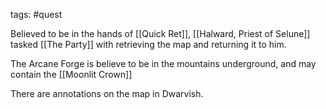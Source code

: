 tags: #quest

Believed to be in the hands of [[Quick Ret]], [[Halward, Priest of Selune]] tasked [[The Party]] with retrieving the map and returning it to him.

The Arcane Forge is believe to be in the mountains underground, and may contain the [[Moonlit Crown]]

There are annotations on the map in Dwarvish.